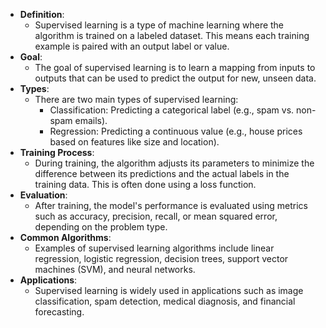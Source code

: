 - **Definition**: 
	- Supervised learning is a type of machine learning where the algorithm is trained on a labeled dataset. This means each training example is paired with an output label or value.
- **Goal**: 
	- The goal of supervised learning is to learn a mapping from inputs to outputs that can be used to predict the output for new, unseen data.
- **Types**: 
	- There are two main types of supervised learning:
	    - Classification: Predicting a categorical label (e.g., spam vs. non-spam emails).
	    - Regression: Predicting a continuous value (e.g., house prices based on features like size and location).
- **Training Process**: 
	- During training, the algorithm adjusts its parameters to minimize the difference between its predictions and the actual labels in the training data. This is often done using a loss function.
- **Evaluation**: 
	- After training, the model's performance is evaluated using metrics such as accuracy, precision, recall, or mean squared error, depending on the problem type.
- **Common Algorithms**: 
	- Examples of supervised learning algorithms include linear regression, logistic regression, decision trees, support vector machines (SVM), and neural networks.
- **Applications**: 
	- Supervised learning is widely used in applications such as image classification, spam detection, medical diagnosis, and financial forecasting.